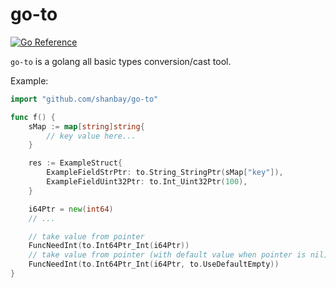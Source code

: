 # go-to

[![Go Reference](https://pkg.go.dev/badge/github.com/shanbay/go-to.svg)](https://pkg.go.dev/github.com/shanbay/go-to)

`go-to` is a golang all basic types conversion/cast tool.

Example:

```go
import "github.com/shanbay/go-to"

func f() {
    sMap := map[string]string{
        // key value here...
    }

    res := ExampleStruct{
        ExampleFieldStrPtr: to.String_StringPtr(sMap["key"]),
        ExampleFieldUint32Ptr: to.Int_Uint32Ptr(100),
    }

    i64Ptr = new(int64)
    // ...

    // take value from pointer
    FuncNeedInt(to.Int64Ptr_Int(i64Ptr))
    // take value from pointer (with default value when pointer is nil)
    FuncNeedInt(to.Int64Ptr_Int(i64Ptr, to.UseDefaultEmpty))
}
```
